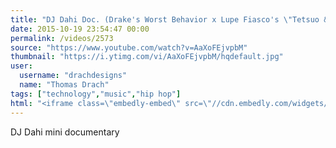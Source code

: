 ```yaml
---
title: "DJ Dahi Doc. (Drake's Worst Behavior x Lupe Fiasco's \"Tetsuo & Youth\")"
date: 2015-10-19 23:54:47 00:00
permalink: /videos/2573
source: "https://www.youtube.com/watch?v=AaXoFEjvpbM"
thumbnail: "https://i.ytimg.com/vi/AaXoFEjvpbM/hqdefault.jpg"
user:
  username: "drachdesigns"
  name: "Thomas Drach"
tags: ["technology","music","hip hop"]
html: "<iframe class=\"embedly-embed\" src=\"//cdn.embedly.com/widgets/media.html?src=https%3A%2F%2Fwww.youtube.com%2Fembed%2FAaXoFEjvpbM%3Fwmode%3Dtransparent%26feature%3Doembed&wmode=transparent&url=https%3A%2F%2Fwww.youtube.com%2Fwatch%3Fv%3DAaXoFEjvpbM&image=https%3A%2F%2Fi.ytimg.com%2Fvi%2FAaXoFEjvpbM%2Fhqdefault.jpg&key=daaebf4d9cdd46779200162d0ca86e20&type=text%2Fhtml&schema=youtube\" width=\"854\" height=\"480\" scrolling=\"no\" frameborder=\"0\" allowfullscreen></iframe>"
---
```


DJ Dahi mini documentary
